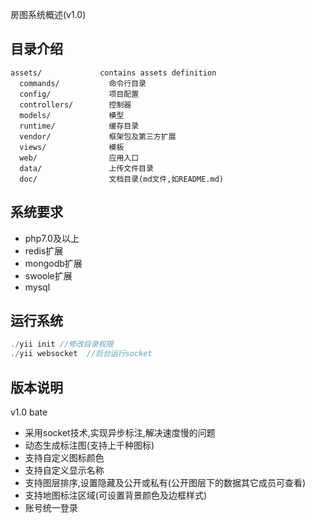 房图系统概述\(v1.0\)

## 目录介绍

```
assets/             contains assets definition
  commands/           命令行目录
  config/             项目配置
  controllers/        控制器
  models/             模型
  runtime/            缓存目录
  vendor/             框架包及第三方扩展
  views/              模板
  web/                应用入口
  data/               上传文件目录
  doc/                文档目录(md文件,如README.md)
```

## 系统要求

* php7.0及以上
* redis扩展
* mongodb扩展
* swoole扩展
* mysql

## 运行系统

```php
./yii init //修改目录权限
./yii websocket  //后台运行socket
```

## 版本说明

v1.0 bate

* 采用socket技术,实现异步标注,解决速度慢的问题
* 动态生成标注图\(支持上千种图标\)
* 支持自定义图标颜色
* 支持自定义显示名称
* 支持图层排序,设置隐藏及公开或私有\(公开图层下的数据其它成员可查看\)
* 支持地图标注区域\(可设置背景颜色及边框样式\)
* 账号统一登录



